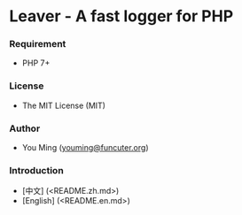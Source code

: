 # Leaver - A fast logger for PHP

### Requirement
- PHP 7+

### License
- The MIT License (MIT)

### Author
- You Ming (youming@funcuter.org)

### Introduction
- [中文] (<README.zh.md>)
- [English] (<README.en.md>)
